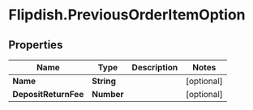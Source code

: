 # Flipdish.PreviousOrderItemOption

## Properties
Name | Type | Description | Notes
------------ | ------------- | ------------- | -------------
**Name** | **String** |  | [optional] 
**DepositReturnFee** | **Number** |  | [optional] 


